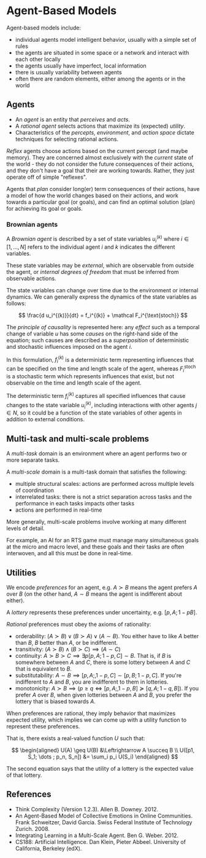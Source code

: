 
# Agent-Based Models

Agent-based models include:

- individual agents model intelligent behavior, usually with a simple set of rules
- the agents are situated in some space or a network and interact with each other locally
- the agents usually have imperfect, local information
- there is usually variability between agents
- often there are random elements, either among the agents or in the world

## Agents

- An _agent_ is an entity that _perceives_ and _acts_.
- A _rational agent_ selects actions that maximize its (expected) _utility_.
- Characteristics of the _percepts_, _environment_, and _action space_ dictate techniques for selecting rational actions.

_Reflex_ agents choose actions based on the current percept (and maybe memory). They are concerned almost exclusively with the _current_ state of the world - they do not consider the future consequences of their actions, and they don't have a goal that their are working towards. Rather, they just operate off of simple "reflexes".

Agents that _plan_ consider long(er) term consequences of their actions, have a model of how the world changes based on their actions, and work towards a particular goal (or goals), and can find an optimal solution (plan) for achieving its goal or goals.

### Brownian agents

A _Brownian agent_ is described by a set of state variables $u_i^{(k)}$ where $i \in [1, \dots, N]$ refers to the individual agent $i$ and $k$ indicates the different variables.

These state variables may be _external_, which are observable from outside the agent, or _internal degrees of freedom_ that must be inferred from observable actions.

The state variables can change over time due to the environment or internal dynamics. We can generally express the dynamics of the state variables as follows:

$$
\frac{d u_i^{(k)}}{dt} = f_i^{(k)} + \mathcal F_i^{\text{stoch}}
$$

The _principle of causality_ is represented here: any _effect_ such as a temporal change of variable $u$ has some _causes_ on the right-hand side of the equation; such causes are described as a _superposition_ of deterministic and stochastic influences imposed on the agent $i$.

In this formulation, $f_i^{(k)}$ is a deterministic term representing influences that can be specified on the time and length scale of the agent, whereas $F_i^{\text{stoch}}$ is a stochastic term which represents influences that exist, but not observable on the time and length scale of the agent.

The deterministic term $f_i^{(k)}$ captures all specified influences that cause changes to the state variable $u_i^{(k)}$, including interactions with other agents $j \in N$, so it could be a function of the state variables of other agents in addition to external conditions.

## Multi-task and multi-scale problems

A _multi-task_ domain is an environment where an agent performs two or more separate tasks.

A _multi-scale_ domain is a multi-task domain that satisfies the following:

- multiple structural scales: actions are performed across multiple levels of coordination
- interrelated tasks: there is not a strict separation across tasks and the performance in each tasks impacts other tasks
- actions are performed in real-time

More generally, multi-scale problems involve working at many different levels of detail.

For example, an AI for an RTS game must manage many simultaneous goals at the micro and macro level, and these goals and their tasks are often interwoven, and all this must be done in real-time.

## Utilities

We encode _preferences_ for an agent, e.g. $A \succ B$ means the agent prefers $A$ over $B$ (on the other hand, $A \sim B$ means the agent is indifferent about either).

A _lottery_ represents these preferences under uncertainty, e.g. $[p, A; 1-p B]$.

_Rational_ preferences must obey the axioms of rationality:

- orderability: $(A \succ B) \lor (B \succ A) \lor (A \sim B)$. You either have to like $A$ better than $B$, $B$ better than $A$, or be indifferent.
- transitivity: $(A \succ B) \land (B \succ C) \implies (A \sim C)$
- continuity: $A \succ B \succ C \implies \exists p [p, A; 1 - p, C] \sim B$. That is, if $B$ is somewhere between $A$ and $C$, there is some lottery between $A$ and $C$ that is equivalent to $B$.
- substitutability: $A \sim B \implies [p, A;, 1 -p, C] \sim [p, B; 1 - p, C]$. If you're indifferent to $A$ and $B$, you are indifferent to them in lotteries.
- monotonicity: $A \succ B \implies (p \geq q \Leftrightarrow [p, A;, 1 - p, B] \succeq [q, A; 1-q, B])$. If you prefer $A$ over $B$, when given lotteries between $A$ and $B$, you prefer the lottery that is biased towards $A$.

When preferences are rational, they imply behavior that maximizes expected utility, which implies we can come up with a utility function to represent these preferences.

That is, there exists a real-valued function $U$ such that:

$$
\begin{aligned}
U(A) \geq U(B) &\Leftrightarrow A \succeq B \\
U([p1, S_1; \dots ; p_n, S_n]) &= \sum_i p_i U(S_i)
\end{aligned}
$$

The second equation says that the utility of a lottery is the expected value of that lottery.

## References

- Think Complexity (Version 1.2.3). Allen B. Downey. 2012.
- An Agent-Based Model of Collective Emotions in Online Communities. Frank Schweitzer, David Garcia. Swiss Federal Institute of Technology Zurich. 2008.
- Integrating Learning in a Multi-Scale Agent. Ben G. Weber. 2012.
- CS188: Artificial Intelligence. Dan Klein, Pieter Abbeel. University of California, Berkeley (edX).
